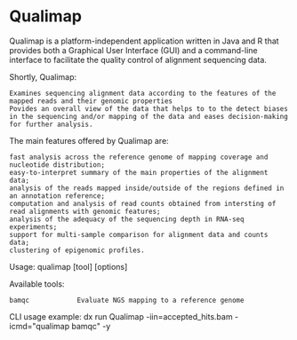 # Qualimap

Qualimap is a platform-independent application written in Java and R that provides both a Graphical User Interface (GUI) and a command-line interface to facilitate the quality control of alignment sequencing data.

Shortly, Qualimap:

	Examines sequencing alignment data according to the features of the mapped reads and their genomic properties
	Povides an overall view of the data that helps to to the detect biases in the sequencing and/or mapping of the data and eases decision-making for further analysis.


The main features offered by Qualimap are:

	fast analysis across the reference genome of mapping coverage and nucleotide distribution;
	easy-to-interpret summary of the main properties of the alignment data;
	analysis of the reads mapped inside/outside of the regions defined in an annotation reference;
	computation and analysis of read counts obtained from intersting of read alignments with genomic features;
	analysis of the adequacy of the sequencing depth in RNA-seq experiments;
	support for multi-sample comparison for alignment data and counts data;
	clustering of epigenomic profiles.


Usage: qualimap [tool] [options]

Available tools:

	bamqc            Evaluate NGS mapping to a reference genome

CLI usage example:
dx run Qualimap -iin=accepted_hits.bam -icmd="qualimap bamqc" -y
